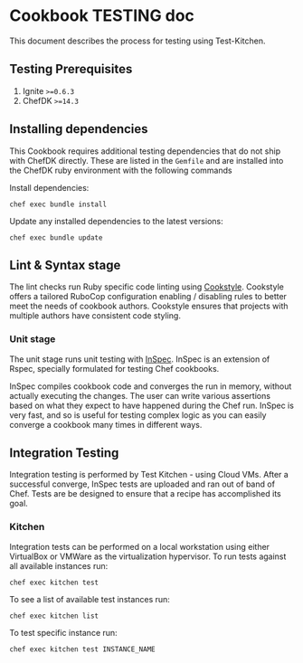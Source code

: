 # Cookbook TESTING doc

This document describes the process for testing using Test-Kitchen.

## Testing Prerequisites

1. Ignite `>=0.6.3`
1. ChefDK `>=14.3`

## Installing dependencies

This Cookbook requires additional testing dependencies that do not ship
with ChefDK directly. These are listed in the `Gemfile` and are installed
into the ChefDK ruby environment with the following commands

Install dependencies:

```shell
chef exec bundle install
```

Update any installed dependencies to the latest versions:

```shell
chef exec bundle update
```

## Lint & Syntax stage

The lint checks run Ruby specific code linting using
[Cookstyle](<https://github.com/chef/cookstyle>).
Cookstyle offers a tailored RuboCop configuration enabling / disabling rules
to better meet the needs of cookbook authors.
Cookstyle ensures that projects with multiple authors have consistent code
styling.

### Unit stage

The unit stage runs unit testing with [InSpec](https://github.com/inspec/kitchen-inspec). 
InSpec is an extension of Rspec, specially formulated for testing Chef cookbooks.

InSpec compiles cookbook code and converges the run in memory, without
actually executing the changes.
The user can write various assertions based on what they expect to have
happened during the Chef run.
InSpec is very fast, and so is useful for testing complex logic as you can
easily converge a cookbook many times in different ways.

## Integration Testing

Integration testing is performed by Test Kitchen - using Cloud VMs.
After a successful converge, InSpec tests are uploaded and ran out of band of Chef.
Tests are be designed to ensure that a recipe has accomplished its goal.

### Kitchen

Integration tests can be performed on a local workstation using either VirtualBox or VMWare as the virtualization hypervisor. To run tests against all available instances run:

```shell
chef exec kitchen test
```

To see a list of available test instances run:

```shell
chef exec kitchen list
```

To test specific instance run:

```shell
chef exec kitchen test INSTANCE_NAME
```
